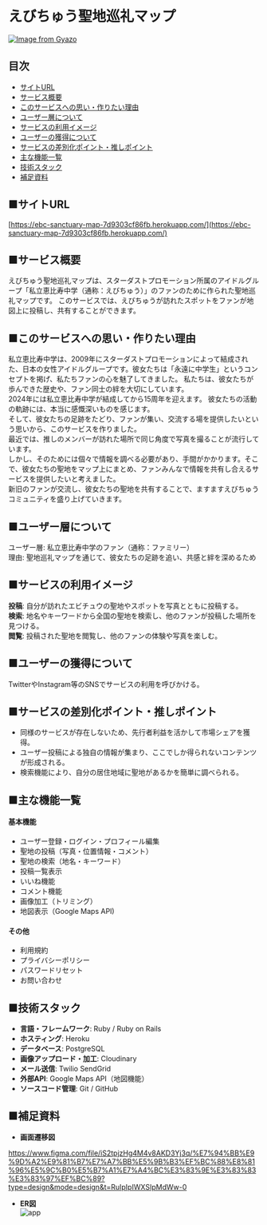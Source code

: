 # えびちゅう聖地巡礼マップ  
[![Image from Gyazo](https://i.gyazo.com/5d05ad52c52c36eae2310111260b21ae.jpg)](https://gyazo.com/5d05ad52c52c36eae2310111260b21ae)
  
## 目次  
- [サイトURL](#サイトurl)  
- [サービス概要](#サービス概要)  
- [このサービスへの思い・作りたい理由](#このサービスへの思い作りたい理由)  
- [ユーザー層について](#ユーザー層について)  
- [サービスの利用イメージ](#サービスの利用イメージ)  
- [ユーザーの獲得について](#ユーザーの獲得について)  
- [サービスの差別化ポイント・推しポイント](#サービスの差別化ポイント推しポイント)  
- [主な機能一覧](#主な機能一覧)  
- [技術スタック](#技術スタック)  
- [補足資料](#補足資料)  
   
## ■サイトURL  
[https://ebc-sanctuary-map-7d9303cf86fb.herokuapp.com/](https://ebc-sanctuary-map-7d9303cf86fb.herokuapp.com/)  
  
## ■サービス概要  
えびちゅう聖地巡礼マップは、スターダストプロモーション所属のアイドルグループ「私立恵比寿中学（通称：えびちゅう）」のファンのために作られた聖地巡礼マップです。
このサービスでは、えびちゅうが訪れたスポットをファンが地図上に投稿し、共有することができます。   
  
## ■このサービスへの思い・作りたい理由  
私立恵比寿中学は、2009年にスターダストプロモーションによって結成された、日本の女性アイドルグループです。彼女たちは「永遠に中学生」というコンセプトを掲げ、私たちファンの心を魅了してきました。
私たちは、彼女たちが歩んできた歴史や、ファン同士の絆を大切にしています。  
2024年には私立恵比寿中学が結成してから15周年を迎えます。
彼女たちの活動の軌跡には、本当に感慨深いものを感じます。  
そして、彼女たちの足跡をたどり、ファンが集い、交流する場を提供したいという思いから、このサービスを作りました。  
最近では、推しのメンバーが訪れた場所で同じ角度で写真を撮ることが流行しています。  
しかし、そのためには個々で情報を調べる必要があり、手間がかかります。そこで、彼女たちの聖地をマップ上にまとめ、ファンみんなで情報を共有し合えるサービスを提供したいと考えました。  
新旧のファンが交流し、彼女たちの聖地を共有することで、ますますえびちゅうコミュニティを盛り上げていきます。  
  
  
## ■ユーザー層について  
ユーザー層: 私立恵比寿中学のファン（通称：ファミリー）  
理由: 聖地巡礼マップを通じて、彼女たちの足跡を追い、共感と絆を深めるため  
  
  
## ■サービスの利用イメージ  
**投稿**:
     自分が訪れたエビチュウの聖地やスポットを写真とともに投稿する。    
**検索**:
     地名やキーワードから全国の聖地を検索し、他のファンが投稿した場所を見つける。    
**閲覧**:
     投稿された聖地を閲覧し、他のファンの体験や写真を楽しむ。    
  
  
## ■ユーザーの獲得について   
TwitterやInstagram等のSNSでサービスの利用を呼びかける。  
  
  
## ■サービスの差別化ポイント・推しポイント  
* 同様のサービスが存在しないため、先行者利益を活かして市場シェアを獲得。  
* ユーザー投稿による独自の情報が集まり、ここでしか得られないコンテンツが形成される。​    
* 検索機能により、自分の居住地域に聖地があるかを簡単に調べられる。  
  
  
## ■主な機能一覧  
#### **基本機能**  
* ユーザー登録・ログイン・プロフィール編集​
* 聖地の投稿（写真・位置情報・コメント）​  
* 聖地の検索（地名・キーワード）​  
* 投稿一覧表示​  
* いいね機能​  
* コメント機能  
* 画像加工（トリミング）​  
* 地図表示（Google Maps API)  
#### **その他**  
* 利用規約​  
* プライバシーポリシー  
* パスワードリセット  
* お問い合わせ  
  
  
  
## ■技術スタック  
* **言語・フレームワーク**: Ruby / Ruby on Rails​  
* **ホスティング**: Heroku  
* **データベース**: PostgreSQL​  
* **画像アップロード・加工**: Cloudinary   
* **メール送信**: Twilio SendGrid  
* **外部API**: Google Maps API（地図機能）​  
* **ソースコード管理**: Git / GitHub​  
  
  
## ■補足資料  
* **画面遷移図**  

https://www.figma.com/file/iS2tpjzHg4M4v8AKD3Yj3q/%E7%94%BB%E9%9D%A2%E9%81%B7%E7%A7%BB%E5%9B%B3%EF%BC%88%E8%81%96%E5%9C%B0%E5%B7%A1%E7%A4%BC%E3%83%9E%E3%83%83%E3%83%97%EF%BC%89?type=design&mode=design&t=RuIpIpIWXSIpMdWw-0  
  
    
* **ER図**  
![app](https://github.com/denryuuu/newproject/assets/138588277/40b6e359-9d16-41cf-99e2-02ad3167d8b3)  

